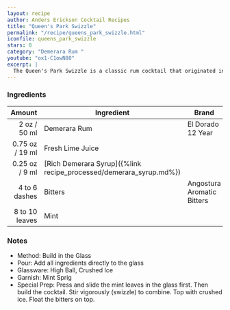 ```yaml
---
layout: recipe
author: Anders Erickson Cocktail Recipes
title: "Queen's Park Swizzle"
permalink: "/recipe/queens_park_swizzle.html"
iconfile: queens_park_swizzle
stars: 0
category: "Demerara Rum "
youtube: "ox1-C1owN80"
excerpt: |
  The Queen's Park Swizzle is a classic rum cocktail that originated in Trinidad.
---
```


### Ingredients

|         Amount | Ingredient                                               | Brand                      |
| -------------: | -------------------------------------------------------- | -------------------------- |
|           2 oz / 50 ml | Demerara Rum                                             | El Dorado 12 Year          |
|        0.75 oz / 19 ml | Fresh Lime Juice                                         |
|        0.25 oz / 9 ml | [Rich Demerara Syrup]({%link recipe_processed/demerara_syrup.md%}) |
|  4 to 6 dashes | Bitters                                                  | Angostura Aromatic Bitters |
| 8 to 10 leaves | Mint                                                     |

### Notes

- Method: Build in the Glass
- Pour: Add all ingredients directly to the glass
- Glassware: High Ball, Crushed Ice
- Garnish: Mint Sprig
- Special Prep: Press and slide the mint leaves in the glass first. Then build the cocktail. Stir vigorously (swizzle) to combine. Top with crushed ice. Float the bitters on top.
